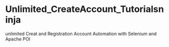 # Unlimited_CreateAccount_Tutorialsninja
unlimited Creat and Registration Account  Automation with Selenium and Apache POI
